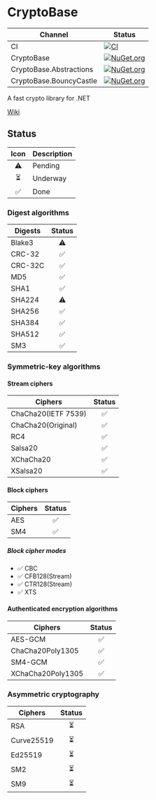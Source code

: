 # CryptoBase
Channel | Status
-|-
CI | [![CI](https://github.com/HMBSbige/CryptoBase/workflows/CI/badge.svg)](https://github.com/HMBSbige/CryptoBase/actions)
CryptoBase | [![NuGet.org](https://img.shields.io/nuget/v/CryptoBase.svg?logo=nuget)](https://www.nuget.org/packages/CryptoBase/)
CryptoBase.Abstractions | [![NuGet.org](https://img.shields.io/nuget/v/CryptoBase.Abstractions.svg?logo=nuget)](https://www.nuget.org/packages/CryptoBase.Abstractions/)
CryptoBase.BouncyCastle | [![NuGet.org](https://img.shields.io/nuget/v/CryptoBase.BouncyCastle.svg?logo=nuget)](https://www.nuget.org/packages/CryptoBase.BouncyCastle/)

A fast crypto library for .NET

[Wiki](https://github.com/HMBSbige/CryptoBase/wiki)

## Status

| Icon | Description |
|:----:|-------------|
⚠️ | Pending
⏳ | Underway
✅ | Done

### Digest algorithms

| Digests | Status |
| ------- |:------:|
Blake3 | ⚠️ |
CRC-32 | ✅ |
CRC-32C | ✅ |
MD5 | ✅ |
SHA1 | ✅ |
SHA224 | ⚠️ |
SHA256 | ✅ |
SHA384 | ✅ |
SHA512 | ✅ |
SM3 | ✅ |

### Symmetric-key algorithms
#### Stream ciphers

| Ciphers | Status |
| ------- |:------:|
ChaCha20(IETF 7539) | ✅ |
ChaCha20(Original) | ✅ |
RC4 | ✅ |
Salsa20 | ✅ |
XChaCha20 | ✅ |
XSalsa20 | ✅ |

#### Block ciphers

| Ciphers | Status |
| ------- |:------:|
AES | ✅ |
SM4 | ✅ |

##### Block cipher modes

* ✅ CBC
* ✅ CFB128(Stream)
* ✅ CTR128(Stream)
* ✅ XTS

#### Authenticated encryption algorithms

| Ciphers | Status |
| ------- |:------:|
AES-GCM | ✅ |
ChaCha20Poly1305 | ✅ |
SM4-GCM | ✅ |
XChaCha20Poly1305 | ✅ |

### Asymmetric cryptography

| Ciphers | Status |
| ------- |:------:|
RSA | ⏳ |
Curve25519 | ⏳ |
Ed25519 | ⏳ |
SM2 | ⏳ |
SM9 | ⏳ |
